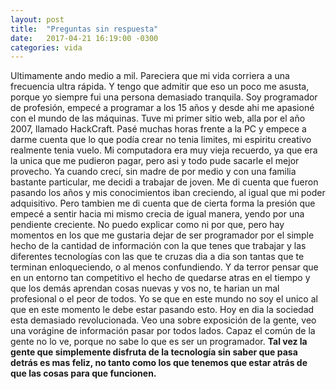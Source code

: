 ```yaml
---
layout: post
title:  "Preguntas sin respuesta"
date:   2017-04-21 16:19:00 -0300
categories: vida
---
```


Ultimamente ando medio a mil.
Pareciera que mi vida corriera a una frecuencia ultra rápida.
Y tengo que admitir que eso un poco me asusta, porque yo siempre fui una persona demasiado tranquila.
Soy programador de profesión, empecé a programar a los 15 años y desde ahi me apasioné con el mundo de las máquinas. Tuve mi primer sitio web,
alla por el año 2007, llamado HackCraft. Pasé muchas horas frente a la PC y empece a darme cuenta que lo que podía crear no tenia limites, mi espiritu creativo realmente tenia vuelo. Mi computadora era muy vieja recuerdo, ya que era la unica que me pudieron pagar, pero asi y todo pude sacarle el mejor provecho.
Ya cuando crecí, sin madre de por medio y con una familia bastante particular, me decidi a trabajar de joven.
Me di cuenta que fueron pasando los años y mis conocimientos iban creciendo, al igual que mi poder adquisitivo.
Pero tambien me di cuenta que de cierta forma la presión que empecé a sentir hacia mi mismo crecia de igual manera, yendo por una pendiente creciente. No puedo explicar como ni por que, pero hay momentos en los que me gustaria dejar de ser programador por el simple hecho de la cantidad de información con la que tenes que trabajar y las diferentes tecnologías con las que te cruzas dia a dia son tantas que te terminan enloqueciendo, o al menos confundiendo. Y da terror pensar que en un entorno tan competitivo el hecho de quedarse atras en el tiempo y que los demás aprendan cosas nuevas y vos no, te harian un mal profesional o el peor de todos. Yo se que en este mundo no soy el unico al que en este momento le debe estar pasando esto. Hoy en dia la sociedad esta demasiado revolucionada. Veo una sobre exposición de la gente, veo una vorágine de información pasar por todos lados.
Capaz el común de la gente no lo ve, porque no sabe lo que es ser un programador.
**Tal vez la gente que simplemente disfruta de la tecnología sin saber que pasa detrás es mas feliz, no tanto como los que tenemos que estar atrás de que las cosas para que funcionen.**
